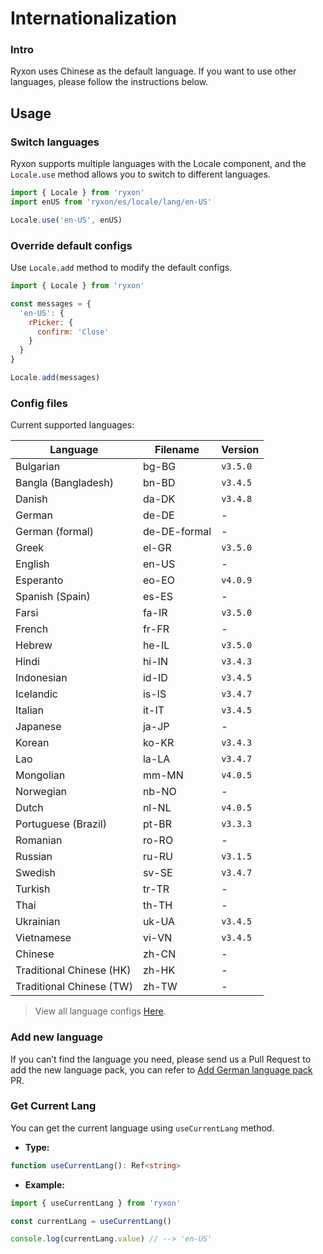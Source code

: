 # Internationalization

### Intro

Ryxon uses Chinese as the default language. If you want to use other languages, please follow the instructions below.

## Usage

### Switch languages

Ryxon supports multiple languages with the Locale component, and the `Locale.use` method allows you to switch to different languages.

```js
import { Locale } from 'ryxon'
import enUS from 'ryxon/es/locale/lang/en-US'

Locale.use('en-US', enUS)
```

### Override default configs

Use `Locale.add` method to modify the default configs.

```js
import { Locale } from 'ryxon'

const messages = {
  'en-US': {
    rPicker: {
      confirm: 'Close'
    }
  }
}

Locale.add(messages)
```

### Config files

Current supported languages:

| Language                 | Filename     | Version  |
| ------------------------ | ------------ | -------- |
| Bulgarian                | bg-BG        | `v3.5.0` |
| Bangla (Bangladesh)      | bn-BD        | `v3.4.5` |
| Danish                   | da-DK        | `v3.4.8` |
| German                   | de-DE        | -        |
| German (formal)          | de-DE-formal | -        |
| Greek                    | el-GR        | `v3.5.0` |
| English                  | en-US        | -        |
| Esperanto                | eo-EO        | `v4.0.9` |
| Spanish (Spain)          | es-ES        | -        |
| Farsi                    | fa-IR        | `v3.5.0` |
| French                   | fr-FR        | -        |
| Hebrew                   | he-IL        | `v3.5.0` |
| Hindi                    | hi-IN        | `v3.4.3` |
| Indonesian               | id-ID        | `v3.4.5` |
| Icelandic                | is-IS        | `v3.4.7` |
| Italian                  | it-IT        | `v3.4.5` |
| Japanese                 | ja-JP        | -        |
| Korean                   | ko-KR        | `v3.4.3` |
| Lao                      | la-LA        | `v3.4.7` |
| Mongolian                | mm-MN        | `v4.0.5` |
| Norwegian                | nb-NO        | -        |
| Dutch                    | nl-NL        | `v4.0.5` |
| Portuguese (Brazil)      | pt-BR        | `v3.3.3` |
| Romanian                 | ro-RO        | -        |
| Russian                  | ru-RU        | `v3.1.5` |
| Swedish                  | sv-SE        | `v3.4.7` |
| Turkish                  | tr-TR        | -        |
| Thai                     | th-TH        | -        |
| Ukrainian                | uk-UA        | `v3.4.5` |
| Vietnamese               | vi-VN        | `v3.4.5` |
| Chinese                  | zh-CN        | -        |
| Traditional Chinese (HK) | zh-HK        | -        |
| Traditional Chinese (TW) | zh-TW        | -        |

> View all language configs [Here](https://github.com/PeterPanY/ryxon/tree/main/packages/ryxon/src/locale/lang).

### Add new language

If you can’t find the language you need, please send us a Pull Request to add the new language pack, you can refer to [Add German language pack](https://github.com/PeterPanY/ryxon/pull/7245) PR.

### Get Current Lang

You can get the current language using `useCurrentLang` method.

- **Type:**

```ts
function useCurrentLang(): Ref<string>
```

- **Example:**

```ts
import { useCurrentLang } from 'ryxon'

const currentLang = useCurrentLang()

console.log(currentLang.value) // --> 'en-US'
```
